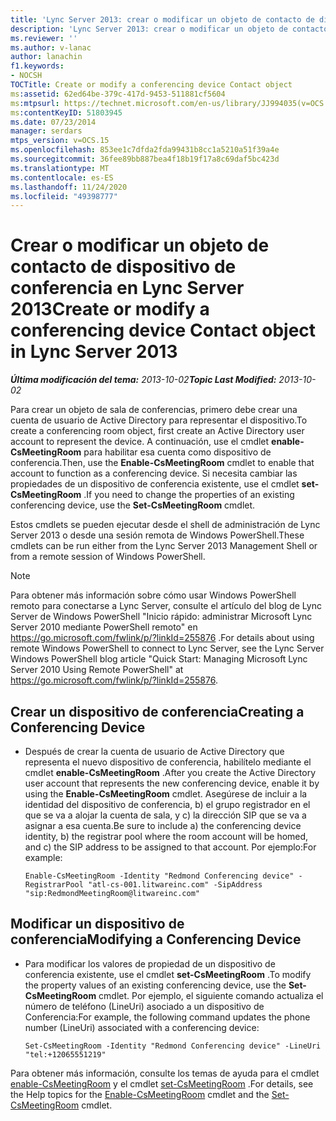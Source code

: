 ```yaml
---
title: 'Lync Server 2013: crear o modificar un objeto de contacto de dispositivo de conferencia'
description: 'Lync Server 2013: crear o modificar un objeto de contacto de dispositivos de conferencia.'
ms.reviewer: ''
ms.author: v-lanac
author: lanachin
f1.keywords:
- NOCSH
TOCTitle: Create or modify a conferencing device Contact object
ms:assetid: 62ed64be-379c-417d-9453-511881cf5604
ms:mtpsurl: https://technet.microsoft.com/en-us/library/JJ994035(v=OCS.15)
ms:contentKeyID: 51803945
ms.date: 07/23/2014
manager: serdars
mtps_version: v=OCS.15
ms.openlocfilehash: 853ee1c7dfda2fda99431b8cc1a5210a51f39a4e
ms.sourcegitcommit: 36fee89bb887bea4f18b19f17a8c69daf5bc423d
ms.translationtype: MT
ms.contentlocale: es-ES
ms.lasthandoff: 11/24/2020
ms.locfileid: "49398777"
---
```

# <a name="create-or-modify-a-conferencing-device-contact-object-in-lync-server-2013"></a><span data-ttu-id="8f4be-103">Crear o modificar un objeto de contacto de dispositivo de conferencia en Lync Server 2013</span><span class="sxs-lookup"><span data-stu-id="8f4be-103">Create or modify a conferencing device Contact object in Lync Server 2013</span></span>

<div data-xmlns="http://www.w3.org/1999/xhtml">

<div class="topic" data-xmlns="http://www.w3.org/1999/xhtml" data-msxsl="urn:schemas-microsoft-com:xslt" data-cs="https://msdn.microsoft.com/">

<div data-asp="https://msdn2.microsoft.com/asp">



</div>

<div id="mainSection">

<div id="mainBody"><span data-ttu-id="8f4be-104">

<span> </span></span><span class="sxs-lookup"><span data-stu-id="8f4be-104">

<span> </span></span></span>

<span data-ttu-id="8f4be-105">_**Última modificación del tema:** 2013-10-02_</span><span class="sxs-lookup"><span data-stu-id="8f4be-105">_**Topic Last Modified:** 2013-10-02_</span></span>

<span data-ttu-id="8f4be-106">Para crear un objeto de sala de conferencias, primero debe crear una cuenta de usuario de Active Directory para representar el dispositivo.</span><span class="sxs-lookup"><span data-stu-id="8f4be-106">To create a conferencing room object, first create an Active Directory user account to represent the device.</span></span> <span data-ttu-id="8f4be-107">A continuación, use el cmdlet **enable-CsMeetingRoom** para habilitar esa cuenta como dispositivo de conferencia.</span><span class="sxs-lookup"><span data-stu-id="8f4be-107">Then, use the **Enable-CsMeetingRoom** cmdlet to enable that account to function as a conferencing device.</span></span> <span data-ttu-id="8f4be-108">Si necesita cambiar las propiedades de un dispositivo de conferencia existente, use el cmdlet **set-CsMeetingRoom** .</span><span class="sxs-lookup"><span data-stu-id="8f4be-108">If you need to change the properties of an existing conferencing device, use the **Set-CsMeetingRoom** cmdlet.</span></span>

<span data-ttu-id="8f4be-109">Estos cmdlets se pueden ejecutar desde el shell de administración de Lync Server 2013 o desde una sesión remota de Windows PowerShell.</span><span class="sxs-lookup"><span data-stu-id="8f4be-109">These cmdlets can be run either from the Lync Server 2013 Management Shell or from a remote session of Windows PowerShell.</span></span>

<div>


> [!NOTE]  
> <span data-ttu-id="8f4be-110">Para obtener más información sobre cómo usar Windows PowerShell remoto para conectarse a Lync Server, consulte el artículo del blog de Lync Server de Windows PowerShell "Inicio rápido: administrar Microsoft Lync Server 2010 mediante PowerShell remoto" en <A href="https://go.microsoft.com/fwlink/p/?linkid=255876">https://go.microsoft.com/fwlink/p/?linkId=255876</A> .</span><span class="sxs-lookup"><span data-stu-id="8f4be-110">For details about using remote Windows PowerShell to connect to Lync Server, see the Lync Server Windows PowerShell blog article "Quick Start: Managing Microsoft Lync Server 2010 Using Remote PowerShell" at <A href="https://go.microsoft.com/fwlink/p/?linkid=255876">https://go.microsoft.com/fwlink/p/?linkId=255876</A>.</span></span>



</div>

<div>


<div>

## <a name="creating-a-conferencing-device"></a><span data-ttu-id="8f4be-111">Crear un dispositivo de conferencia</span><span class="sxs-lookup"><span data-stu-id="8f4be-111">Creating a Conferencing Device</span></span>

  - <span data-ttu-id="8f4be-112">Después de crear la cuenta de usuario de Active Directory que representa el nuevo dispositivo de conferencia, habilítelo mediante el cmdlet **enable-CsMeetingRoom** .</span><span class="sxs-lookup"><span data-stu-id="8f4be-112">After you create the Active Directory user account that represents the new conferencing device, enable it by using the **Enable-CsMeetingRoom** cmdlet.</span></span> <span data-ttu-id="8f4be-113">Asegúrese de incluir a la identidad del dispositivo de conferencia, b) el grupo registrador en el que se va a alojar la cuenta de sala, y c) la dirección SIP que se va a asignar a esa cuenta.</span><span class="sxs-lookup"><span data-stu-id="8f4be-113">Be sure to include a) the conferencing device identity, b) the registrar pool where the room account will be homed, and c) the SIP address to be assigned to that account.</span></span> <span data-ttu-id="8f4be-114">Por ejemplo:</span><span class="sxs-lookup"><span data-stu-id="8f4be-114">For example:</span></span>
    
        Enable-CsMeetingRoom -Identity "Redmond Conferencing device" -RegistrarPool "atl-cs-001.litwareinc.com" -SipAddress "sip:RedmondMeetingRoom@litwareinc.com"

</div>

<div>

## <a name="modifying-a-conferencing-device"></a><span data-ttu-id="8f4be-115">Modificar un dispositivo de conferencia</span><span class="sxs-lookup"><span data-stu-id="8f4be-115">Modifying a Conferencing Device</span></span>

  - <span data-ttu-id="8f4be-116">Para modificar los valores de propiedad de un dispositivo de conferencia existente, use el cmdlet **set-CsMeetingRoom** .</span><span class="sxs-lookup"><span data-stu-id="8f4be-116">To modify the property values of an existing conferencing device, use the **Set-CsMeetingRoom** cmdlet.</span></span> <span data-ttu-id="8f4be-117">Por ejemplo, el siguiente comando actualiza el número de teléfono (LineUri) asociado a un dispositivo de Conferencia:</span><span class="sxs-lookup"><span data-stu-id="8f4be-117">For example, the following command updates the phone number (LineUri) associated with a conferencing device:</span></span>
    
        Set-CsMeetingRoom -Identity "Redmond Conferencing device" -LineUri "tel:+12065551219"

</div>

<span data-ttu-id="8f4be-118">Para obtener más información, consulte los temas de ayuda para el cmdlet [enable-CsMeetingRoom](https://docs.microsoft.com/powershell/module/skype/Enable-CsMeetingRoom) y el cmdlet [set-CsMeetingRoom](https://docs.microsoft.com/powershell/module/skype/Set-CsMeetingRoom) .</span><span class="sxs-lookup"><span data-stu-id="8f4be-118">For details, see the Help topics for the [Enable-CsMeetingRoom](https://docs.microsoft.com/powershell/module/skype/Enable-CsMeetingRoom) cmdlet and the [Set-CsMeetingRoom](https://docs.microsoft.com/powershell/module/skype/Set-CsMeetingRoom) cmdlet.</span></span>

<span data-ttu-id="8f4be-119"></div>

</div>

<span> </span>

</div>

</div>

</span><span class="sxs-lookup"><span data-stu-id="8f4be-119"></div>

</div>

<span> </span>

</div>

</div>

</span></span></div>

